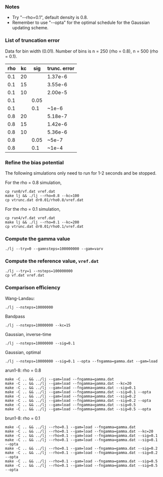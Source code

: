 ### Notes

* Try "--rho=0.1", default density is 0.8.
* Remember to use "--opta" for the optimal schedule for the Gaussian updating scheme.


### List of truncation error

Data for bin width (0.01).
Number of bins is n = 250 (rho = 0.8), n = 500 (rho = 0.1).

 rho  | kc | sig  |trunc. error
------|----|------|--------
 0.1  | 20 |      | 1.37e-6
 0.1  | 15 |      | 3.55e-6
 0.1  | 10 |      | 2.00e-5
 0.1  |    | 0.05 |
 0.1  |    | 0.1  | ~1e-6
 0.8  | 20 |      | 5.18e-7
 0.8  | 15 |      | 1.42e-6
 0.8  | 10 |      | 5.36e-6
 0.8  |    | 0.05 | ~5e-7
 0.8  |    | 0.1  | ~1e-4

### Refine the bias potential

The following simulations only need to run for 1-2 seconds and be stopped.

For the rho = 0.8 simulation,
```
cp run0/vf.dat vref.dat
make lj && ./lj --rho=0.8 --kc=100
cp vtrunc.dat dr0.01/rho0.8/vref.dat
```

For the rho = 0.1 simulation,
```
cp run4/vf.dat vref.dat
make lj && ./lj --rho=0.1 --kc=200
cp vtrunc.dat dr0.01/rho0.1/vref.dat
```

### Compute the gamma value

```
./lj --try=0 --gamnsteps=100000000 --gam=varv
```

### Compute the reference value, `vref.dat`

```
./lj --try=1 --nsteps=100000000
cp vf.dat vref.dat
```

### Comparison efficiency


Wang-Landau:
```
./lj --nsteps=10000000
```
Bandpass
```
./lj --nsteps=10000000 --kc=15
```
Gaussian, inverse-time
```
./lj --nsteps=10000000 --sig=0.1
```
Gaussian, optimal
```
./lj --nsteps=10000000 --sig=0.1 --opta --fngamma=gamma.dat --gam=load
```



arun1-8: rho = 0.8
```
make -C .. && ../lj --gam=load --fngamma=gamma.dat
make -C .. && ../lj --gam=load --fngamma=gamma.dat --kc=20
make -C .. && ../lj --gam=load --fngamma=gamma.dat --sig=0.1
make -C .. && ../lj --gam=load --fngamma=gamma.dat --sig=0.1 --opta
make -C .. && ../lj --gam=load --fngamma=gamma.dat --sig=0.2
make -C .. && ../lj --gam=load --fngamma=gamma.dat --sig=0.2 --opta
make -C .. && ../lj --gam=load --fngamma=gamma.dat --sig=0.5
make -C .. && ../lj --gam=load --fngamma=gamma.dat --sig=0.5 --opta
```

brun1-8: rho = 0.1
```
make -C .. && ../lj --rho=0.1 --gam=load --fngamma=gamma.dat
make -C .. && ../lj --rho=0.1 --gam=load --fngamma=gamma.dat --kc=20
make -C .. && ../lj --rho=0.1 --gam=load --fngamma=gamma.dat --sig=0.1
make -C .. && ../lj --rho=0.1 --gam=load --fngamma=gamma.dat --sig=0.1 --opta
make -C .. && ../lj --rho=0.1 --gam=load --fngamma=gamma.dat --sig=0.2
make -C .. && ../lj --rho=0.1 --gam=load --fngamma=gamma.dat --sig=0.2 --opta
make -C .. && ../lj --rho=0.1 --gam=load --fngamma=gamma.dat --sig=0.5
make -C .. && ../lj --rho=0.1 --gam=load --fngamma=gamma.dat --sig=0.5 --opta
```


